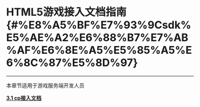 # HTML5游戏接入文档指南 {#%E8%A5%BF%E7%93%9Csdk%E5%AE%A2%E6%88%B7%E7%AB%AF%E6%8E%A5%E5%85%A5%E6%8C%87%E5%8D%97}

---

本章节适用于游戏服务端开发人员

[**3.1 cp接入文档**](/chapter3/article1.md)

